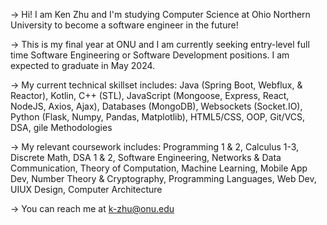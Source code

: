 -> Hi! I am Ken Zhu and I'm studying Computer Science at Ohio Northern University to become a software engineer in the future!

-> This is my final year at ONU and I am currently seeking entry-level full time Software Engineering or Software Development positions. 
I am expected to graduate in May 2024. 

-> My current technical skillset includes: Java (Spring Boot, Webflux, & Reactor), Kotlin, C++ (STL), JavaScript (Mongoose, Express, React, 
NodeJS, Axios, Ajax), Databases (MongoDB), Websockets (Socket.IO), Python (Flask, Numpy, Pandas, Matplotlib), HTML5/CSS, OOP, Git/VCS, DSA, 
gile Methodologies


-> My relevant coursework includes: Programming 1 & 2, Calculus 1-3, Discrete Math, DSA 1 & 2, Software Engineering, Networks & Data Communication, 
Theory of Computation, Machine Learning, Mobile App Dev, Number Theory & Cryptography, Programming Languages, Web Dev, UIUX Design, Computer Architecture

-> You can reach me at k-zhu@onu.edu
